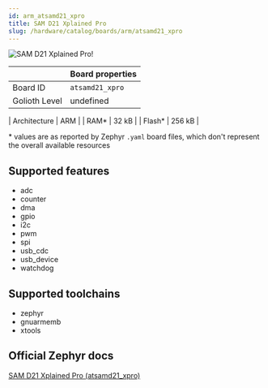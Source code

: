 ```yaml
---
id: arm_atsamd21_xpro
title: SAM D21 Xplained Pro
slug: /hardware/catalog/boards/arm/atsamd21_xpro
---
```


[//]: # (This is an auto-generated file, do not edit! Changes to it will be lost upon re-generation)

![SAM D21 Xplained Pro!](/img/boards/arm/atsamd21_xpro.png "SAM D21 Xplained Pro")

|                | Board properties     |
| -------------  | -------------------- |
| Board ID       | `atsamd21_xpro` |
| Golioth Level  | undefined       |

| Architecture   | ARM |
| RAM*           | 32 kB |
| Flash*         | 256 kB |

\* values are as reported by Zephyr `.yaml` board files, which don't represent the overall available resources



## Supported features

* adc
* counter
* dma
* gpio
* i2c
* pwm
* spi
* usb_cdc
* usb_device
* watchdog

## Supported toolchains

* zephyr
* gnuarmemb
* xtools

## Official Zephyr docs

[SAM D21 Xplained Pro (atsamd21_xpro)](https://docs.zephyrproject.org/latest/boards/arm/atsamd21_xpro/doc/index.html)
